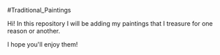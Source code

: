 #Traditional_Paintings

Hi! In this repository I will be adding my paintings that I treasure for one reason or another.

I hope you'll enjoy them!

